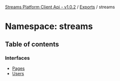 [Streams Platform Client Api - v1.0.2](../README.md) / [Exports](../modules.md) / streams

# Namespace: streams

## Table of contents

### Interfaces

- [Pages](../interfaces/streams.Pages.md)
- [Users](../interfaces/streams.Users.md)
